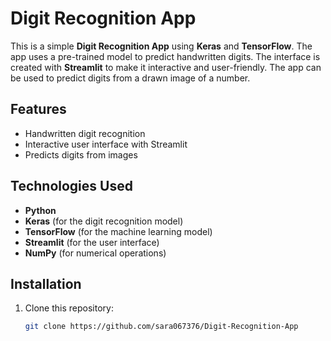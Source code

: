 # Digit Recognition App

This is a simple **Digit Recognition App** using **Keras** and **TensorFlow**. The app uses a pre-trained model to predict handwritten digits. The interface is created with **Streamlit** to make it interactive and user-friendly. The app can be used to predict digits from a drawn image of a number.

## Features
- Handwritten digit recognition
- Interactive user interface with Streamlit
- Predicts digits from images

## Technologies Used
- **Python**
- **Keras** (for the digit recognition model)
- **TensorFlow** (for the machine learning model)
- **Streamlit** (for the user interface)
- **NumPy** (for numerical operations)

## Installation
1. Clone this repository:
   ```bash
   git clone https://github.com/sara067376/Digit-Recognition-App

